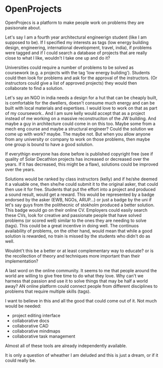 # OpenProjects

OpenProjecs is a platform to make people work on problems they are pasisonate about. 

Let's say I am a fourth year architectural engineerign student (like I am supposed to be). If I specified my interests as tags (low energy building design, engineering, international development, travel, india), if problems were tagged and if I could search a database of projects that are really close to what I like, wouldn't I take one up and do it? 

Universities could require a number of problems to be solved as coursework (e.g. a projects with the tag 'low energy building'). Students could then look for problems and ask for the approval of the instructors. (Or instructors could give a list of approved projects) they would then collaborate to find a solution.

Let's say an NGO in india needs a design for a hut that can be cheaply built, is comfortable for the dwellers, doesn't consume much energy and can be built with local materials and expertises. I would love to work on that as part of my coursework.. And I am sure kelly would accept that as a project instead of me working on a massive reconstruciton of the JW building. And maybe a guy in architecture could come in on this too. Maybe some from a mech eng course and maybe a structural engineer? Could the solution we come up with work? maybe. The maybe not. But when you allow anyone from any university or company to work on those problems, then maybe one group is bound to have a good solution.

If everythign everyone has done before is published copyright free (see if quality of Solar Decathlon projects has increased or decreased over the years. If it has decreased, this might be a flaw), solutions could be improved over the years.

Solutions would be ranked by class instructors  (kelly) and if he/she deemed it a valuable one, then she/he could submit it to the original asker, that could then use it for free. Students that put the effort into a project and produced a sound result, would get a reward. This would be represented by a badge endorsed by the asker (EWB, NGOs, ARUP…) or just a badge by the uni if let's say guys from the polithecnic of stokholm produced a better solution. This badge would go on their online CV. Employers could easily search these CVs, look for creative and passionate people that have solved problems (or scored well) similar to the ones they are needing to solve (tags). This could be a great incentive in doing well. The continuos availability of problems, on the other hand, would mean that while a good solution is rewarded, no train is missed by the students who didn't do as well.

Wouldnt't this be a better or at least complementary way to educate? or is the recollection of theory and techniques more important than their implementation?

A last word on the online community. It seems to me that people around the world are willing to give free time to do what they love. Why can't we harness that passion and use it to solve things that may be half a world away? AN online platform could connect people from different disciplines to problems that require multiple skills (tags).

I want to believe in this and all the good that could come out of it. Not much would be needed:
- project editing interface
- collaborative docs
- collaborative CAD
- collaborative mindmaps
- collaborative task management 

Almost all of these tools are already independently available.

It is only a question of wheather I am deluded and this is just a dream, or if it could really be. 